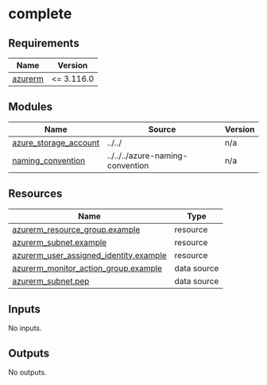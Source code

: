 # complete

<!-- BEGIN_TF_DOCS -->
## Requirements

| Name | Version |
|------|---------|
| <a name="requirement_azurerm"></a> [azurerm](#requirement\_azurerm) | <= 3.116.0 |

## Modules

| Name | Source | Version |
|------|--------|---------|
| <a name="module_azure_storage_account"></a> [azure\_storage\_account](#module\_azure\_storage\_account) | ../../ | n/a |
| <a name="module_naming_convention"></a> [naming\_convention](#module\_naming\_convention) | ../../../azure-naming-convention | n/a |

## Resources

| Name | Type |
|------|------|
| [azurerm_resource_group.example](https://registry.terraform.io/providers/hashicorp/azurerm/latest/docs/resources/resource_group) | resource |
| [azurerm_subnet.example](https://registry.terraform.io/providers/hashicorp/azurerm/latest/docs/resources/subnet) | resource |
| [azurerm_user_assigned_identity.example](https://registry.terraform.io/providers/hashicorp/azurerm/latest/docs/resources/user_assigned_identity) | resource |
| [azurerm_monitor_action_group.example](https://registry.terraform.io/providers/hashicorp/azurerm/latest/docs/data-sources/monitor_action_group) | data source |
| [azurerm_subnet.pep](https://registry.terraform.io/providers/hashicorp/azurerm/latest/docs/data-sources/subnet) | data source |

## Inputs

No inputs.

## Outputs

No outputs.
<!-- END_TF_DOCS -->
